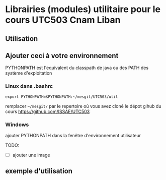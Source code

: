 # Librairies (modules) utilitaire pour le cours UTC503 Cnam Liban

## Utilisation

## Ajouter ceci à votre environnement
PYTHONPATH est l'equivalent du classpath de java ou des PATH des système d'exploitation
### Linux dans .bashrc
`export PYTHONPATH=$PYTHONPATH:~/mesgit/UTC503/util`

remplacer `~/mesgit/` par le repertoire où vous avez cloné le dépot gihub du cours https://github.com/ISSAE/UTC503

### Windows
ajouter PYTHONPATH dans la fenêtre d'environnement utilisateur

TODO: 
- [ ] ajouter une image

## exemple d'utilisation



